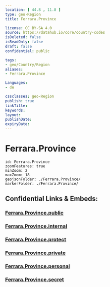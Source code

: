 ```yaml
---
location: [ 44.8 , 11.8 ] 
type: geo-Region
title: Ferrara.Province

license: CC BY-SA 4.0
source: https://datahub.io/core/country-codes
isDeleted: false
isReadOnly: false
draft: false
confidential: public

tags:
- geo/Country/Region
aliases:
- Ferrara.Province

Languages:
- de

cssclasses: geo-Region
publish: true
linkTitle: 
keywords: 
layout: 
publishDate: 
expiryDate: 
---
```


# Ferrara.Province

```leaflet
id: Ferrara.Province
zoomFeatures: true 
minZoom: 2 
maxZoom: 18
geojsonFolder: ./Ferrara.Province/
markerFolder: ./Ferrara.Province/
```


## Confidential Links & Embeds: 

### [Ferrara.Province.public](/_public/\Earth\Continent\Europe\Europe~South\Italy\regions~Italy\Emilia-RomagnaFerrara.Province.public.md) 

### [Ferrara.Province.internal](/_internal/\Earth\Continent\Europe\Europe~South\Italy\regions~Italy\Emilia-RomagnaFerrara.Province.internal.md) 

### [Ferrara.Province.protect](/_protect/\Earth\Continent\Europe\Europe~South\Italy\regions~Italy\Emilia-RomagnaFerrara.Province.protect.md) 

### [Ferrara.Province.private](/_private/\Earth\Continent\Europe\Europe~South\Italy\regions~Italy\Emilia-RomagnaFerrara.Province.private.md) 

### [Ferrara.Province.personal](/_personal/\Earth\Continent\Europe\Europe~South\Italy\regions~Italy\Emilia-RomagnaFerrara.Province.personal.md) 

### [Ferrara.Province.secret](/_secret/\Earth\Continent\Europe\Europe~South\Italy\regions~Italy\Emilia-RomagnaFerrara.Province.secret.md)

